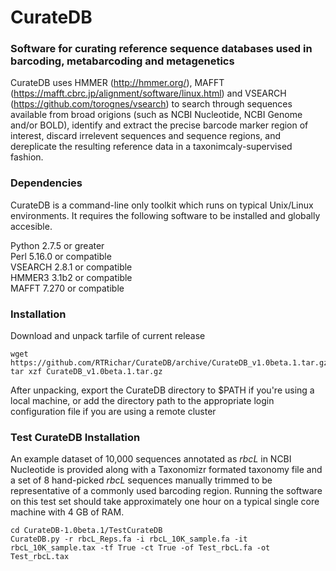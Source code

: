 # CurateDB
### Software for curating reference sequence databases used in barcoding, metabarcoding and metagenetics
CurateDB uses HMMER (http://hmmer.org/), MAFFT (https://mafft.cbrc.jp/alignment/software/linux.html) and VSEARCH (https://github.com/torognes/vsearch) to search through sequences available from broad origions (such as NCBI Nucleotide, NCBI Genome and/or BOLD), identify and extract the precise barcode marker region of interest, discard irrelevent sequences and sequence regions, and dereplicate the resulting reference data in a taxonimcaly-supervised fashion.
### Dependencies  
CurateDB is a command-line only toolkit which runs on typical Unix/Linux environments. It requires the following software to be installed and globally accesible. 

Python 2.7.5 or greater  
Perl 5.16.0 or compatible  
VSEARCH 2.8.1 or compatible  
HMMER3 3.1b2 or compatible  
MAFFT 7.270 or compatible  

### Installation
Download and unpack tarfile of current release
```
wget https://github.com/RTRichar/CurateDB/archive/CurateDB_v1.0beta.1.tar.gz
tar xzf CurateDB_v1.0beta.1.tar.gz
```
After unpacking, export the CurateDB directory to $PATH if you're using a local machine, or add the directory path to the appropriate login configuration file if you are using a remote cluster

### Test CurateDB Installation
An example dataset of 10,000 sequences annotated as *rbcL* in NCBI Nucleotide is provided along with a Taxonomizr formated taxonomy file and a set of 8 hand-picked *rbcL* sequences manually trimmed to be representative of a commonly used barcoding region. Running the software on this test set should take approximately one hour on a typical single core machine with 4 GB of RAM.  
```
cd CurateDB-1.0beta.1/TestCurateDB
CurateDB.py -r rbcL_Reps.fa -i rbcL_10K_sample.fa -it rbcL_10K_sample.tax -tf True -ct True -of Test_rbcL.fa -ot Test_rbcL.tax
```
